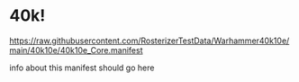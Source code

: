 # 40k!

https://raw.githubusercontent.com/RosterizerTestData/Warhammer40k10e/main/40k10e/40k10e_Core.manifest

info about this manifest should go here